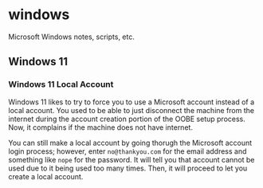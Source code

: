 # windows
Microsoft Windows notes, scripts, etc.

## Windows 11

### Windows 11 Local Account
Windows 11 likes to try to force you to use a Microsoft account instead of a local account. You used to be able to just disconnect the machine from the internet during the account creation portion of the OOBE setup process. Now, it complains if the machine does not have internet. 

You can still make a local account by going thorugh the Microsoft account login process; however, enter `no@thankyou.com` for the email address and something like `nope` for the password. It will tell you that account cannot be used due to it being used too many times. Then, it will proceed to let you create a local account.